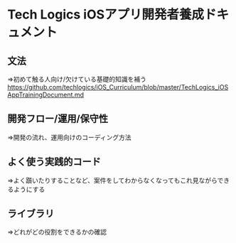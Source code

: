 # Tech Logics iOSアプリ開発者養成ドキュメント

## 文法

=>初めて触る人向け/欠けている基礎的知識を補う
https://github.com/techlogics/iOS_Curriculum/blob/master/TechLogics_iOSAppTrainingDocument.md


## 開発フロー/運用/保守性

=>開発の流れ、運用向けのコーディング方法



## よく使う実践的コード

=>よく躓いたりすることなど、案件をしてわからなくなってもこれ見ながらできるようにする



## ライブラリ

=>どれがどの役割をできるかの確認


